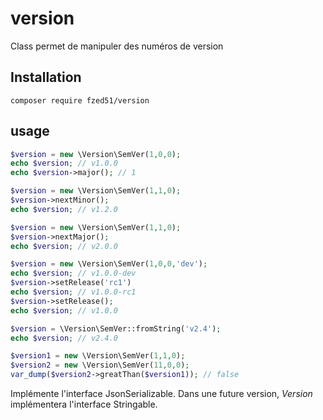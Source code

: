 # version
Class permet de manipuler des numéros de version

## Installation

```shell
composer require fzed51/version
```

## usage

```php
$version = new \Version\SemVer(1,0,0);
echo $version; // v1.0.0
echo $version->major(); // 1
```
```php
$version = new \Version\SemVer(1,1,0);
$version->nextMinor();
echo $version; // v1.2.0
```
```php
$version = new \Version\SemVer(1,1,0);
$version->nextMajor();
echo $version; // v2.0.0
```
```php
$version = new \Version\SemVer(1,0,0,'dev');
echo $version; // v1.0.0-dev
$version->setRelease('rc1')
echo $version; // v1.0.0-rc1
$version->setRelease();
echo $version; // v1.0.0
```
```php
$version = \Version\SemVer::fromString('v2.4');
echo $version; // v2.4.0
```
```php
$version1 = new \Version\SemVer(1,1,0);
$version2 = new \Version\SemVer(11,0,0);
var_dump($version2->greatThan($version1)); // false
```

Implémente l'interface JsonSerializable. Dans une future version, _Version_ implémentera l'interface Stringable.